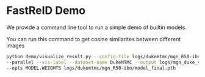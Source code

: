# FastReID Demo

We provide a command line tool to run a simple demo of builtin models.

You can run this command to get cosine similarites between different images

```bash
python demo/visualize_result.py --config-file logs/dukemtmc/mgn_R50-ibn/config.yaml \
--parallel --vis-label --dataset-name DukeMTMC --output logs/mgn_duke_vis \
--opts MODEL.WEIGHTS logs/dukemtmc/mgn_R50-ibn/model_final.pth
```
